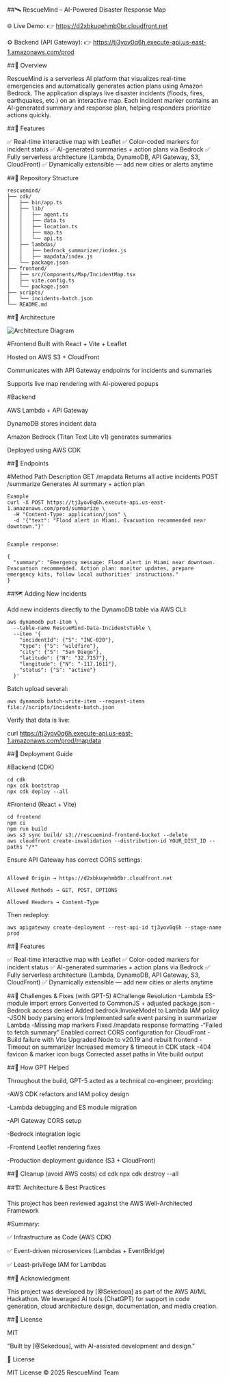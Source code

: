##🛰️ RescueMind – AI-Powered Disaster Response Map

🌐 Live Demo:
👉 https://d2xbkuqehmb0br.cloudfront.net

⚙️ Backend (API Gateway):
👉 https://tj3yov0q6h.execute-api.us-east-1.amazonaws.com/prod

##🚨 Overview

RescueMind is a serverless AI platform that visualizes real-time emergencies and automatically generates action plans using Amazon Bedrock.
The application displays live disaster incidents (floods, fires, earthquakes, etc.) on an interactive map.
Each incident marker contains an AI-generated summary and response plan, helping responders prioritize actions quickly.

##🎨 Features

✅ Real-time interactive map with Leaflet
✅ Color-coded markers for incident status
✅ AI-generated summaries + action plans via Bedrock
✅ Fully serverless architecture (Lambda, DynamoDB, API Gateway, S3, CloudFront)
✅ Dynamically extensible — add new cities or alerts anytime

##🧩 Repository Structure

```
rescuemind/
├── cdk/
│   ├── bin/app.ts
│   ├── lib/
│   │   ├── agent.ts
│   │   ├── data.ts
│   │   ├── location.ts
│   │   ├── map.ts
│   │   └── api.ts
│   ├── lambdas/
│   │   ├── bedrock_summarizer/index.js
│   │   ├── mapdata/index.js
│   └── package.json
├── frontend/
│   ├── src/Components/Map/IncidentMap.tsx
│   ├── vite.config.ts
│   └── package.json
├── scripts/
│   └── incidents-batch.json
└── README.md
```

##🧱 Architecture

![Architecture Diagram](architecture/Image_22_45_08.png)  

#Frontend
Built with React + Vite + Leaflet

Hosted on AWS S3 + CloudFront

Communicates with API Gateway endpoints for incidents and summaries

Supports live map rendering with AI-powered popups

#Backend

AWS Lambda + API Gateway

DynamoDB stores incident data

Amazon Bedrock (Titan Text Lite v1) generates summaries

Deployed using AWS CDK


##🔗 Endpoints

#Method	Path	Description
GET	/mapdata	Returns all active incidents
POST	/summarize	Generates AI summary + action plan

```
Example
curl -X POST https://tj3yov0q6h.execute-api.us-east-1.amazonaws.com/prod/summarize \
  -H "Content-Type: application/json" \
  -d '{"text": "Flood alert in Miami. Evacuation recommended near downtown."}'


Example response:

{
  "summary": "Emergency message: Flood alert in Miami near downtown. Evacuation recommended. Action plan: monitor updates, prepare emergency kits, follow local authorities' instructions."
}
```

##🗺️ Adding New Incidents

Add new incidents directly to the DynamoDB table via AWS CLI:
```
aws dynamodb put-item \
  --table-name RescueMind-Data-IncidentsTable \
  --item '{
    "incidentId": {"S": "INC-020"},
    "type": {"S": "wildfire"},
    "city": {"S": "San Diego"},
    "latitude": {"N": "32.7157"},
    "longitude": {"N": "-117.1611"},
    "status": {"S": "active"}
  }'
```


Batch upload several:

```
aws dynamodb batch-write-item --request-items file://scripts/incidents-batch.json
```

Verify that data is live:

curl https://tj3yov0q6h.execute-api.us-east-1.amazonaws.com/prod/mapdata

##🚀 Deployment Guide

#Backend (CDK)
```
cd cdk
npx cdk bootstrap
npx cdk deploy --all
```

#Frontend (React + Vite)

```
cd frontend
npm ci
npm run build
aws s3 sync build/ s3://rescuemind-frontend-bucket --delete
aws cloudfront create-invalidation --distribution-id YOUR_DIST_ID --paths "/*"
```

Ensure API Gateway has correct CORS settings:
```

Allowed Origin → https://d2xbkuqehmb0br.cloudfront.net

Allowed Methods → GET, POST, OPTIONS

Allowed Headers → Content-Type
```

Then redeploy:

```
aws apigateway create-deployment --rest-api-id tj3yov0q6h --stage-name prod
```

##🎨 Features

✅ Real-time interactive map with Leaflet
✅ Color-coded markers for incident status
✅ AI-generated summaries + action plans via Bedrock
✅ Fully serverless architecture (Lambda, DynamoDB, API Gateway, S3, CloudFront)
✅ Dynamically extensible — add new cities or alerts anytime

##🧠 Challenges & Fixes (with GPT-5)
#Challenge	Resolution
-Lambda ES-module import errors	Converted to CommonJS + adjusted package.json
-Bedrock access denied	Added bedrock:InvokeModel to Lambda IAM policy
-JSON body parsing errors	Implemented safe event parsing in summarizer Lambda
-Missing map markers	Fixed /mapdata response formatting
-“Failed to fetch summary”	Enabled correct CORS configuration for CloudFront
-Build failure with Vite	Upgraded Node to v20.19 and rebuilt frontend
-Timeout on summarizer	Increased memory & timeout in CDK stack
-404 favicon & marker icon bugs	Corrected asset paths in Vite build output



##🧠 How GPT Helped

Throughout the build, GPT-5 acted as a technical co-engineer, providing:

-AWS CDK refactors and IAM policy design

-Lambda debugging and ES module migration

-API Gateway CORS setup

-Bedrock integration logic

-Frontend Leaflet rendering fixes

-Production deployment guidance (S3 + CloudFront)

##🧹 Cleanup (avoid AWS costs)
cd cdk
npx cdk destroy --all

##🏗 Architecture & Best Practices

This project has been reviewed against the AWS Well-Architected Framework

#Summary:

✅ Infrastructure as Code (AWS CDK)

✅ Event-driven microservices (Lambdas + EventBridge)

✅ Least-privilege IAM for Lambdas

##🙏 Acknowledgment

This project was developed by [@Sekedoua] as part of the AWS AI/ML Hackathon.
We leveraged AI tools (ChatGPT) for support in code generation, cloud architecture design, documentation, and media creation.

##📜 License

MIT

"Built by [@Sekedoua], with AI-assisted development and design."


🪪 License

MIT License © 2025 RescueMind Team